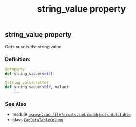 ﻿---
title: string_value property
second_title: Aspose.CAD for Python via .NET API References
description: 
type: docs
weight: 100
url: /python-net/aspose.cad.fileformats.cad.cadobjects.datatable/caddatatablecolumn/string_value/
is_root: false
---

## string_value property


Gets or sets the string value.
### Definition:
```python
@property
def string_value(self):
    ...
@string_value.setter
def string_value(self, value):
    ...
```

### See Also
* module [`aspose.cad.fileformats.cad.cadobjects.datatable`](../../)
* class [`CadDataTableColumn`](/cad/python-net/aspose.cad.fileformats.cad.cadobjects.datatable/caddatatablecolumn)
